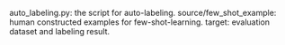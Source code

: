 auto_labeling.py: the script for auto-labeling.
source/few_shot_example: human constructed examples for few-shot-learning.
target: evaluation dataset and labeling result.
